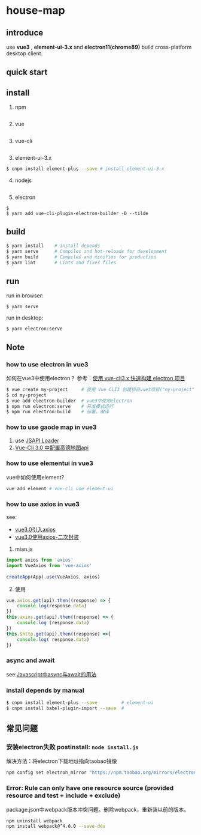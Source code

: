 # house-map

## introduce

use **vue3** , **element-ui-3.x** and **electron11(chrome89)** build cross-platform desktop client.

## quick start

## install

1. npm
```

```

2. vue
```
```

3. vue-cli
```
```

3. element-ui-3.x
```bash
$ cnpm install element-plus --save # install element-ui-3.x
```

4. nodejs
```
```

5. electron
```
$ 
$ yarn add vue-cli-plugin-electron-builder -D --tilde
```

## build

```bash
$ yarn install    # install depends
$ yarn serve      # Compiles and hot-reloads for development
$ yarn build      # Compiles and minifies for production
$ yarn lint       # Lints and fixes files
```

## run

run in browser:
```
$ yarn serve
```

run in desktop:
```
$ yarn electron:serve
```

## Note

### how to use electron in vue3

如何在vue3中使用electron？
参考：[使用 vue-cli3.x 快速构建 electron 项目](https://www.icode9.com/content-4-422756.html)

```bash
$ vue create my-project     # 使用 Vue CLI3 创建项目vue3项目("my-project" 改为自己想要取是项目名称)
$ cd my-project
$ vue add electron-builder  # vue3中使用electron
$ npm run electron:serve    # 开发模式运行
$ npm run electron:build    # 部署，编译
```

### how to use gaode map in vue3

1. use [JSAPI Loader](https://lbs.amap.com/api/jsapi-v2/guide/abc/load)
2. [Vue-Cli 3.0 中配置高德地图api](https://blog.csdn.net/weixin_43953710/article/details/101377497)

### how to use elementui in vue3

vue中如何使用element?
```bash
vue add element # vue-cli use element-ui
```

### how to use axios in vue3

see:
- [vue3.0引入axios](https://blog.csdn.net/u011724770/article/details/114403738)
- [vue3.0使用axios-二次封装](https://blog.csdn.net/np918/article/details/95018440)

1. mian.js
```js
import axios from 'axios'
import VueAxios from 'vue-axios'
 
createApp(App).use(VueAxios, axios)
```

2. 使用
```js
vue.axios.get(api).then((response) => {
    console.log(response.data)
})
this.axios.get(api).then((response) => { 
    console.log (response.data)
})
this.$http.get(api).then((response) =>{
    console.log( response.data)
})
```

### async and await

see:[Javascript中async与await的用法](https://blog.csdn.net/weixin_42042017/article/details/109472908)

### install depends by manual

```bash
$ cnpm install element-plus --save         # element-ui
$ cnpm install babel-plugin-import --save  # 
```

## 常见问题

### 安装electron失败 postinstall: `node install.js`

解决方法：将electron下载地址指向taobao镜像
```bash
npm config set electron_mirror "https://npm.taobao.org/mirrors/electron/"
```

### Error: Rule can only have one resource source (provided resource and test + include + exclude)

package.json中webpack版本冲突问题。删除webpack，重新装以前的版本。
```bash
npm uninstall webpack
npm install webpack@^4.0.0 --save-dev
```